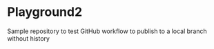 # Playground2

Sample repository to test GitHub workflow to publish to a local branch without history